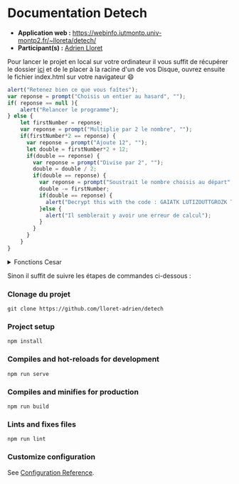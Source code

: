 # Documentation Detech

* **Application web :** https://webinfo.iutmontp.univ-montp2.fr/~lloreta/detech/
* **Participant(s) :** [Adrien Lloret](mailto:adrien.lloret@etu.umontpellier.fr)


Pour lancer le projet en local sur votre ordinateur il vous suffit de récupérer le dossier [ici](https://drive.google.com/drive/folders/1zVPusRM1gxtIxP5ijYjcGr6yRmNpjkdk?usp=sharing) et de le placer à la racine d'un de vos Disque, ouvrez ensuite le fichier index.html sur votre navigateur :smile:



```javascript
alert("Retenez bien ce que vous faîtes");
var reponse = prompt("Choisis un entier au hasard", "");
if( reponse == null ){
    alert("Relancer le programme");
} else {
    let firstNumber = reponse;
    var reponse = prompt("Multiplie par 2 le nombre", "");
    if(firstNumber*2 == reponse) {
      var reponse = prompt("Ajoute 12", "");
      let double = firstNumber*2 + 12;
      if(double == reponse) {
        var reponse = prompt("Divise par 2", "");
        double = double / 2;
        if(double == reponse) {
          var reponse = prompt("Soustrait le nombre choisis au départ", "");
          double -= firstNumber;
          if(double == reponse) {
            alert("Decrypt this with the code : GAIATK LUTIZOUTTGROZK TGK ZKJ KZKIZKXO, RB GL GRRUOXY KI UTZKTZKX JA BOYAKR.");
          }else {
            alert("Il semblerait y avoir une erreur de calcul");
          }
        }
      }
    }
}
```
<details>
    <summary>Fonctions Cesar</summary>

```javascript
//check if letter is uppercase
function isUpperCase(str) {
    return str === str.toUpperCase();
}
//decipher the string
let ceaserCipher = (str, key) => {
  let decipher = '';
  
  //decipher each letter
  for(let i = 0; i < str.length; i++){
    
    //if letter is uppercase then add uppercase letters
    if(isUpperCase(str[i])){
      decipher += String.fromCharCode((str.charCodeAt(i) + key - 65) % 26 + 65);
    }else{
      //else add lowercase letters
      decipher += String.fromCharCode((str.charCodeAt(i) + key - 97) % 26 + 97);
    }
  }
  return decipher;
}
```
* Pour coder une chaine : console.log(ceaserCipher(chaine,code));
* Pour decoder une chaine : console.log(ceaserCipher(chaine,26-code));

</details>


<p>Sinon il suffit de suivre les étapes de commandes ci-dessous : </p>

### Clonage du projet

```
git clone https://github.com/lloret-adrien/detech
```

### Project setup

```
npm install
```

### Compiles and hot-reloads for development
```
npm run serve
```

### Compiles and minifies for production
```
npm run build
```

### Lints and fixes files
```
npm run lint
```

### Customize configuration
See [Configuration Reference](https://cli.vuejs.org/config/).
